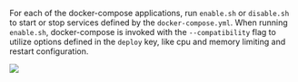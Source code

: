 For each of the docker-compose applications, run `enable.sh` or `disable.sh` to start or stop services defined by the `docker-compose.yml`. When running `enable.sh`, docker-compose is invoked with the `--compatibility` flag to utilize options defined in the `deploy` key, like cpu and memory limiting and restart configuration.
  
![](https://images.pexels.com/photos/906494/pexels-photo-906494.jpeg?w=500)
